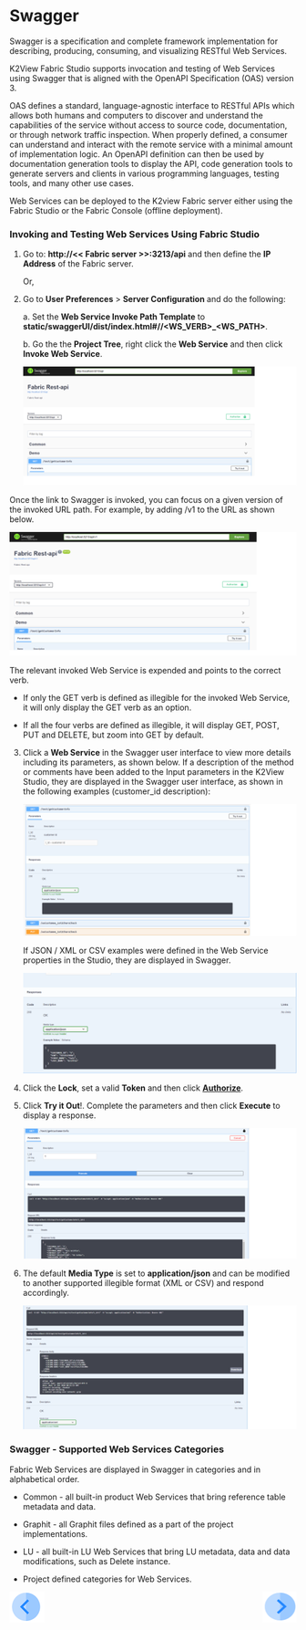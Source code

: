 # Swagger

Swagger is a specification and complete framework implementation for describing, producing, consuming, and visualizing RESTful Web Services.

K2View Fabric Studio supports invocation and testing of Web Services using Swagger that is aligned with the OpenAPI Specification (OAS) version 3. 

OAS defines a standard, language-agnostic interface to RESTful APIs which allows both humans and computers to discover and understand the capabilities of the service without access to source code, documentation, or through network traffic inspection. When properly defined, a consumer can understand and interact with the remote service with a minimal amount of implementation logic. An OpenAPI definition can then be used by documentation generation tools to display the API, code generation tools to generate servers and clients in various programming languages, testing tools, and many other use cases.

Web Services can be deployed to the K2view Fabric server either using the Fabric Studio or the Fabric Console (offline deployment).

### Invoking and Testing Web Services Using Fabric Studio

1. Go to: **http://<< Fabric server >>:3213/api** and then define the **IP Address** of the Fabric server. 
   
   Or, 
   
2. Go to **User Preferences** > **Server Configuration** and do the following:
    
    a. Set the **Web Service Invoke Path Template** to **static/swaggerUI/dist/index.html#/<CATEGORY>/<WS_VERB>_<WS_PATH>**.  

    b. Go the the **Project Tree**, right click the **Web Service** and then click **Invoke Web Service**.

   <img src="/articles/15_web_services/images/Web-Service-Swagger-1.png" alt="drawing"/>

  Once the link to Swagger is invoked, you can focus on a given version of the invoked URL path. For example, by adding /v1 to the URL as shown below.

   <img src="/articles/15_web_services/images/Web-Service-Swagger-1-1.png" alt="drawing"/>

The relevant invoked Web Service is expended and points to the correct verb. 
*	If only the GET verb is defined as illegible for the invoked Web Service, it will only display the GET verb  as an option.

*	If all the four verbs are defined as illegible, it will display GET, POST, PUT and DELETE, but zoom into GET by default.

3. Click a **Web Service** in the Swagger user interface to view more details including its parameters, as shown below. If a description of the method or comments have been added to the Input parameters in the K2View Studio, they are displayed in the Swagger user interface, as shown in the following examples (customer_id description):

   <img src="/articles/15_web_services/images/Web-Service-Swagger-2.png" alt="drawing"/>

   If JSON / XML or CSV examples were defined in the Web Service properties in the Studio, they are displayed in Swagger.

   <img src="/articles/15_web_services/images/Web-Service-Swagger-4.png" alt="drawing"/>

4. Click the **Lock**, set a valid **Token** and then click [**Authorize**](/articles/17_fabric_credentials/02_fabric_credentials_commands.md#web-services-authorization).

5. Click **Try it Out**!. Complete the parameters and then click **Execute** to display a response.

   <img src="/articles/15_web_services/images/Web-Service-Swagger-3.png" alt="drawing"/>

6. The default **Media Type** is set to **application/json** and can be modified to another supported illegible format (XML or CSV) and respond accordingly.

   <img src="/articles/15_web_services/images/Web-Service-Swagger-5.png" alt="drawing"/>

### Swagger - Supported Web Services Categories
Fabric Web Services are displayed in Swagger in categories and in alphabetical order.


   * Common - all built-in product Web Services that bring reference table metadata and data.
   
   * Graphit - all Graphit files defined as a part of the project implementations.
   
   * LU - all  built-in LU Web Services that bring LU metadata, data and data modifications, such as Delete instance.
   
   * Project defined categories for Web Services.
   
[![Previous](/articles/images/Previous.png)](/articles/15_web_services/08_web_services_input_parameters.md)[<img align="right" width="60" height="54" src="/articles/images/Next.png">](/articles/15_web_services/10_legacy_annotation.md)
 

